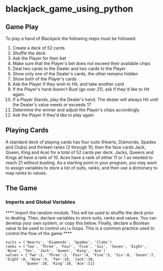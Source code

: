 # blackjack_game_using_python

## Game Play

To play a hand of Blackjack the following steps must be followed:

1. Create a deck of 52 cards
2. Shuffle the deck
3. Ask the Player for their bet
4. Make sure that the Player's bet does not exceed their available chips
5. Deal two cards to the Dealer and two cards to the Player
6. Show only one of the Dealer's cards, the other remains hidden
7. Show both of the Player's cards
8. Ask the Player if they wish to Hit, and take another card
9. If the Player's hand doesn't Bust (go over 21), ask if they'd like to Hit again.
10. If a Player Stands, play the Dealer's hand. The dealer will always Hit until the Dealer's value meets or exceeds 17
11. Determine the winner and adjust the Player's chips accordingly
12. Ask the Player if they'd like to play again

## Playing Cards

A standard deck of playing cards has four suits (Hearts, Diamonds, Spades and Clubs) and thirteen ranks (2 through 10, then the face cards Jack, Queen, King and Ace) for a total  of 52 cards per deck. Jacks, Queens and Kings all have a rank of 10. Aces have a rank of either 11 or 1 as needed to reach 21 without busting. As a starting point in your       program, you may want to assign variables to store a list of suits, ranks, and then use a dictionary to map ranks to values.


## The Game
### Imports and Global Variables
**** Import the random module. This will be used to shuffle the deck prior to dealing. Then, declare variables to store suits, ranks and values. You can develop your own system, or copy this below. Finally, declare a Boolean value to be used to control  <code>while</code> loops. This is a common practice used to control the flow of the game.****

    suits = ('Hearts', 'Diamonds', 'Spades', 'Clubs')
    ranks = ('Two', 'Three', 'Four', 'Five', 'Six', 'Seven', 'Eight', 'Nine', 'Ten', 'Jack', 'Queen', 'King', 'Ace')
    values = {'Two':2, 'Three':3, 'Four':4, 'Five':5, 'Six':6, 'Seven':7, 'Eight':8, 'Nine':9, 'Ten':10, 'Jack':10,
             'Queen':10, 'King':10, 'Ace':11}
